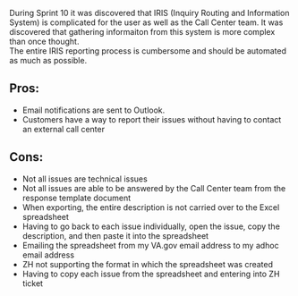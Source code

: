 During Sprint 10 it was discovered that IRIS (Inquiry Routing and Information System) is complicated for the user as well as the Call Center team.
It was discovered that gathering informaiton from this system is more complex than once thought.  
The entire IRIS reporting process is cumbersome and should be automated as much as possible.

## Pros:
- Email notifications are sent to Outlook.
- Customers have a way to report their issues without having to contact an external call center

## Cons:
- Not all issues are technical issues
- Not all issues are able to be answered by the Call Center team from the response template document 
- When exporting, the entire description is not carried over to the Excel spreadsheet
- Having to go back to each issue individually, open the issue, copy the description, and then paste it into the spreadsheet
- Emailing the spreadsheet from my VA.gov email address to my adhoc email address
- ZH not supporting the format in which the spreadsheet was created
- Having to copy each issue from the spreadsheet and entering into ZH ticket
